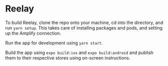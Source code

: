 # Reelay

To build Reelay, clone the repo onto your machine, cd into the directory, and run `yarn setup`. This takes care of installing packages and pods, and setting up the Amplify connection.

Run the app for development using `yarn start`.

Build the app using `expo build:ios` and `expo build:android` and publish them to their respective stores using on-screen instructions.